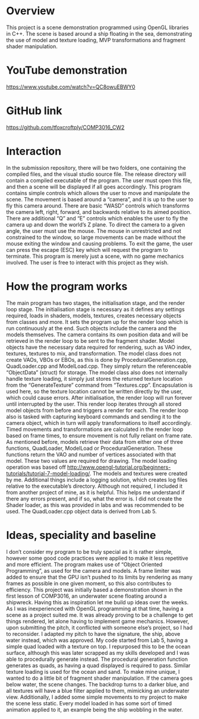 # Overview
This project is a scene demonstration programmed using OpenGL libraries in C++. The scene is based around a ship floating in the sea, demonstrating the use of model and texture loading, MVP transformations and fragment shader manipulation.

# YouTube demonstration
https://www.youtube.com/watch?v=QC8owuEBWY0

# GitHub link
https://github.com/tfoxcroftply/COMP3016_CW2

# Interaction
In the submission repository, there will be two folders, one containing the compiled files, and the visual studio source file. The release directory will contain a compiled executable of the program. The user must open this file, and then a scene will be displayed if all goes accordingly.
This program contains simple controls which allows the user to move and manipulate the scene. The movement is based around a “camera”, and it is up to the user to fly this camera around. 
There are basic “WASD” controls which transforms the camera left, right, forward, and backwards relative to its aimed position. There are additional “Q” and “E” controls which enables the user to fly the camera up and down the world’s Z plane.
To direct the camera to a given angle, the user must use the mouse. The mouse in unrestricted and not constrained to the window, so large movements can be made without the mouse exiting the window and causing problems.
To exit the game, the user can press the escape (ESC) key which will request the program to terminate.
This program is merely just a scene, with no game mechanics involved. The user is free to interact with this project as they wish.

# How the program works
The main program has two stages, the initialisation stage, and the render loop stage.
The initialisation stage is necessary as it defines any settings required, loads in shaders, models, textures, creates necessary objects from classes and more. It sets the program up for the render loop which is run continuously at the end.
Such objects include the camera and the models themselves. The camera contains its own position data and will be retrieved in the render loop to be sent to the fragment shader. Model objects have the necessary data required for rendering, such as VAO index, textures, textures to mix, and transformation. The model class does not create VAOs, VBOs or EBOs, as this is done by ProceduralGeneration.cpp, QuadLoader.cpp and ModelLoad.cpp. They simply return the referenceable “ObjectData” (struct) for storage. The model class also does not internally handle texture loading, it simply just stores the returned texture location from the “GenerateTexture” command from “Textures.cpp”. Encapsulation is used here, so the texture location cannot be written directly by the user, which could cause errors.
After initialisation, the render loop will run forever until interrupted by the user. This render loop iterates through all stored model objects from before and triggers a render for each. The render loop also is tasked with capturing keyboard commands and sending it to the camera object, which in turn will apply transformations to itself accordingly. Timed movements and transformations are calculated in the render loop based on frame times, to ensure movement is not fully reliant on frame rate.
As mentioned before, models retrieve their data from either one of three functions, QuadLoader, ModelLoad or ProceduralGeneration. These functions return the VAO and number of vertices associated with that model. These two values are required for drawing. The model loading operation was based off http://www.opengl-tutorial.org/beginners-tutorials/tutorial-7-model-loading/. The models and textures were created by me.
Additional things include a logging solution, which creates log files relative to the executable’s directory. Although not required, I included it from another project of mine, as it is helpful. This helps me understand if there any errors present, and if so, what the error is.
I did not create the Shader loader, as this was provided in labs and was recommended to be used. The QuadLoader.cpp object data is derived from Lab 5.

# Ideas, speciality and baseline
I don’t consider my program to be truly special as it is rather simple, however some good code practices were applied to make it less repetitive and more efficient. The program makes use of “Object Oriented Programming”, as used for the camera and models. A frame limiter was added to ensure that the GPU isn’t pushed to its limits by rendering as many frames as possible in one given moment, so this also contributes to efficiency.
This project was initially based a demonstration shown in the first lesson of COMP3016, an underwater scene floating around a shipwreck. Having this as inspiration let me build up ideas over the weeks. As I was inexperienced with OpenGL programming at that time, having a scene as a project suited me. It was already proving to be a challenge to get things rendered, let alone having to implement game mechanics.
However, upon submitting the pitch, it conflicted with someone else’s project, so I had to reconsider. I adapted my pitch to have the signature, the ship, above water instead, which was approved.
My code started from Lab 5, having a simple quad loaded with a texture on top. I repurposed this to be the ocean surface, although this was later scrapped as my skills developed and I was able to procedurally generate instead. The procedural generation function generates as quads, as having a quad displayed is required to pass. Similar texture loading is used for the ocean and sand.
To make mine unique, I wanted to do a little bit of fragment shader manipulation. If the camera goes below water, the scene changes. The backdrop turns to a darker blue, and all textures will have a blue filter applied to them, mimicking an underwater view. 
Additionally, I added some simple movements to my project to make the scene less static. Every model loaded in has some sort of timed animation applied to it, an example being the ship wobbling in the water.
